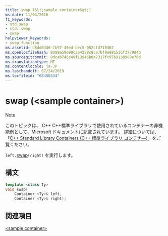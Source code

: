 ```yaml
---
title: swap (&lt;sample container&gt;)
ms.date: 11/04/2016
f1_keywords:
- std.swap
- std::swap
- swap
helpviewer_keywords:
- swap function
ms.assetid: d8dd6436-fb97-46ed-bec5-052cfd710462
ms.openlocfilehash: 8d89a59e90c3e4258c8ca7bf9e981536f3779d4b
ms.sourcegitcommit: 0dcab746c49f13946b0a7317fc9769130969e76d
ms.translationtype: MT
ms.contentlocale: ja-JP
ms.lasthandoff: 07/24/2019
ms.locfileid: "68450334"
---
```

# <a name="swap-ltsample-containergt"></a>swap (&lt;sample container&gt;)

> [!NOTE]
> このトピックは、 C++ C++標準ライブラリで使用されているコンテナーの非機能例として、Microsoft ドキュメントに記載されています。 詳細については、「[C++ Standard Library Containers (C++ 標準ライブラリ コンテナ―)](../standard-library/stl-containers.md)」をご覧ください。

`left.`[swap](../standard-library/container-class-swap.md)`(right)` を実行します。

## <a name="syntax"></a>構文

```cpp
template <class Ty>
void swap(
    Container <Ty>& left,
    Container <Ty>& right);
```

## <a name="see-also"></a>関連項目

[\<sample container>](../standard-library/sample-container.md)

